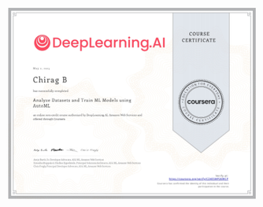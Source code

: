 [![PDS](https://github.com/Chirag05B/Portfolio/blob/main/Certifications/Practical%20Data%20Science%20on%20the%20AWS%20Cloud/Analyze%20Datasets%20and%20Train%20ML%20Models%20using%20AutoML/Analyze%20Datasets%20and%20Train%20ML%20Models%20using%20AutoML_page-0001.jpg)](https://coursera.org/verify/specialization/MZ7VQH4TYN9J)

 

